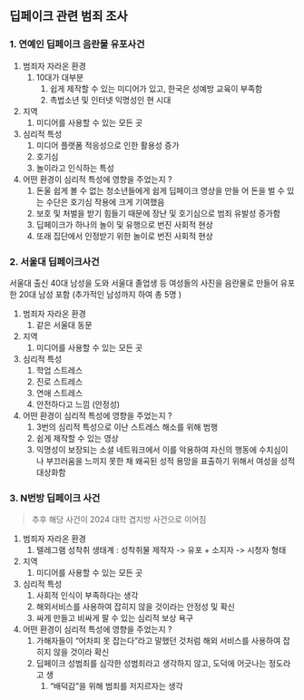 ## 딥페이크 관련 범죄 조사
### 1. 연예인 딥페이크 음란물 유포사건
1. 범죄자 자라온 환경
	1.  10대가 대부분
		1.   쉽게 제작할 수 있는 미디어가 있고, 한국은 성예방 교육이 부족함
		2. 촉법소년 및 인터넷 익명성인 현 시대
3. 지역
	1. 미디어를 사용할 수 있는 모든 곳
4. 심리적 특성
	1. 미디어 플랫폼 적응성으로 인한 활용성 증가
	2. 호기심
	3. 놀이라고 인식하는 특성
5. 어떤 환경이 심리적 특성에 영향을 주었는지 ?
	1. 돈울 쉽게 볼 수 없는 청소년들에게 쉽게 딥페이크 영상을 만들 어 돈을 벌 수 있는 수단은 호기심 작용에 크게 기여했음
	2. 보호 및 처벌을 받기 힘들기 때문에 장난 및 호기심으로 범죄 유발성 증가함
	3. 딥페이크가 하나의 놀이 및 유행으로 번진 사회적 현상
	4. 또래 집단에서 인정받기 위한 놀이로 번진 사회적 현상
### 2. 서울대 딥페이크사건
서울대 출신 40대 남성을 도와 서울대 졸업생 등 여성들의 사진을 음란물로 만들어 유포한 20대 남성 포함 (추가적인 남성까지 하여 총 5명 )
1. 범죄자 자라온 환경
	1. 같은 서울대 동문
2. 지역
	1. 미디어를 사용할 수 있는 모든 곳
3. 심리적 특성
	1. 학업 스트레스
	2. 진로 스트레스
	3. 연애 스트레스
	4. 안전하다고 느낌 (안정성)
4. 어떤 환경이 심리적 특성에 영향을 주었는지 ?
	1. 3번의 심리적 특성으로 이난 스트레스 해소를 위해 범행 
	2. 쉽게 제작할 수 있는 영상
	3. 익명성이 보장되는 소셜 네트워크에서 이를 악용하여 자신의 행동에 수치심이나 부끄러움을 느끼지 못한 채 왜곡된 성적 용망을 표출하기 위해서 여성을 성적 대상화함
### 3. N번방 딥페이크 사건 
> 추후 해당 사건이 2024 대학 겹지방 사건으로 이어짐
1. 범죄자 자라온 환경
	1. 텔레그램 성착취 생태계 : 성착취물 제작자 -> 유포 + 소지자 -> 시청자 형태
2. 지역
	1. 미디어를 사용할 수 있는 모든 곳
3. 심리적 특성
	1. 사회적 인식이 부족하다는 생각
	2. 해외서비스를 사용하여 잡히지 않을 것이라는 안정성 및 확신
	3. 싸게 만들고 비싸게 팔 수 있는 심리적 보상 욕구
4. 어떤 환경이 심리적 특성에 영향을 주었는지 ?
	1. 가해자들이 “어차피 못 잡는다”라고 말했던 것처럼 해외 서비스를 사용하여 잡히지 않을 것이라 확신
	2. 딥페이크 성범죄를 심각한 성범죄라고 생각하지 않고, 도덕에 어긋나는 정도라고 생
		1. “배덕감”을 위해 범죄를 저지르자는 생각